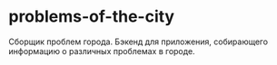 # problems-of-the-city
Сборщик проблем города. Бэкенд для приложения, собирающего информацию о различных проблемах в городе.
